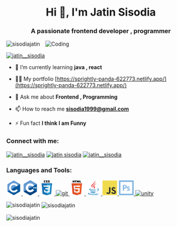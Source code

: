 
<h1 align="center">Hi 👋, I'm Jatin Sisodia</h1>
<h3 align="center">A passionate frontend developer , programmer</h3>
<img align="right" alt="Coding" width="400" src="https://media4.giphy.com/media/qgQUggAC3Pfv687qPC/giphy.gif?cid=ecf05e479m9ortigz74vgjzluzxv84aek99wgxe1lkt0qc3g&rid=giphy.gif&ct=g">

<p align="left"> <img src="https://komarev.com/ghpvc/?username=sisodiajatin&label=Profile%20views&color=0e75b6&style=flat" alt="sisodiajatin" /> </p>

<p align="left"> <a href="https://twitter.com/jatin__sisodia" target="blank"><img src="https://img.shields.io/twitter/follow/jatin__sisodia?logo=twitter&style=for-the-badge" alt="jatin__sisodia" /></a> </p>

- 🌱 I’m currently learning **java , react**

- 👨‍💻 My portfolio [https://sprightly-panda-622773.netlify.app/](https://sprightly-panda-622773.netlify.app/)

- 💬 Ask me about **Frontend , Programming**

- 📫 How to reach me **sisodia1999@gmail.com**

- ⚡ Fun fact **I think I am Funny**

<h3 align="left">Connect with me:</h3>
<p align="left">
<a href="https://twitter.com/jatin__sisodia" target="blank"><img align="center" src="https://raw.githubusercontent.com/rahuldkjain/github-profile-readme-generator/master/src/images/icons/Social/twitter.svg" alt="jatin__sisodia" height="30" width="40" /></a>
<a href="https://linkedin.com/in/jatin sisodia" target="blank"><img align="center" src="https://raw.githubusercontent.com/rahuldkjain/github-profile-readme-generator/master/src/images/icons/Social/linked-in-alt.svg" alt="jatin sisodia" height="30" width="40" /></a>
<a href="https://instagram.com/jatin__sisodia" target="blank"><img align="center" src="https://raw.githubusercontent.com/rahuldkjain/github-profile-readme-generator/master/src/images/icons/Social/instagram.svg" alt="jatin__sisodia" height="30" width="40" /></a>
</p>

<h3 align="left">Languages and Tools:</h3>
<p align="left"> <a href="https://www.cprogramming.com/" target="_blank" rel="noreferrer"> <img src="https://raw.githubusercontent.com/devicons/devicon/master/icons/c/c-original.svg" alt="c" width="40" height="40"/> </a> <a href="https://www.w3schools.com/cpp/" target="_blank" rel="noreferrer"> <img src="https://raw.githubusercontent.com/devicons/devicon/master/icons/cplusplus/cplusplus-original.svg" alt="cplusplus" width="40" height="40"/> </a> <a href="https://www.w3schools.com/css/" target="_blank" rel="noreferrer"> <img src="https://raw.githubusercontent.com/devicons/devicon/master/icons/css3/css3-original-wordmark.svg" alt="css3" width="40" height="40"/> </a> <a href="https://git-scm.com/" target="_blank" rel="noreferrer"> <img src="https://www.vectorlogo.zone/logos/git-scm/git-scm-icon.svg" alt="git" width="40" height="40"/> </a> <a href="https://www.w3.org/html/" target="_blank" rel="noreferrer"> <img src="https://raw.githubusercontent.com/devicons/devicon/master/icons/html5/html5-original-wordmark.svg" alt="html5" width="40" height="40"/> </a> <a href="https://www.java.com" target="_blank" rel="noreferrer"> <img src="https://raw.githubusercontent.com/devicons/devicon/master/icons/java/java-original.svg" alt="java" width="40" height="40"/> </a> <a href="https://developer.mozilla.org/en-US/docs/Web/JavaScript" target="_blank" rel="noreferrer"> <img src="https://raw.githubusercontent.com/devicons/devicon/master/icons/javascript/javascript-original.svg" alt="javascript" width="40" height="40"/> </a> <a href="https://www.photoshop.com/en" target="_blank" rel="noreferrer"> <img src="https://raw.githubusercontent.com/devicons/devicon/master/icons/photoshop/photoshop-line.svg" alt="photoshop" width="40" height="40"/> </a> <a href="https://unity.com/" target="_blank" rel="noreferrer"> <img src="https://www.vectorlogo.zone/logos/unity3d/unity3d-icon.svg" alt="unity" width="40" height="40"/> </a> </p>

<p><img align="left" src="https://github-readme-stats.vercel.app/api/top-langs?username=sisodiajatin&show_icons=true&locale=en&layout=compact" alt="sisodiajatin" /></p>

<p>&nbsp;<img align="center" src="https://github-readme-stats.vercel.app/api?username=sisodiajatin&show_icons=true&locale=en" alt="sisodiajatin" /></p>

<p><img align="center" src="https://github-readme-streak-stats.herokuapp.com/?user=sisodiajatin&" alt="sisodiajatin" /></p>
